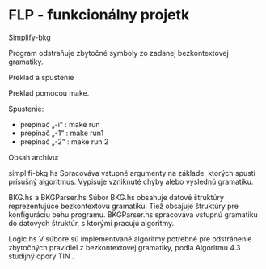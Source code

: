 
# FLP - funkcionálny projetk 
Simplify-bkg

Program odstraňuje zbytočné symboly zo zadanej bezkontextovej gramatiky. 

Preklad a spustenie

Preklad pomocou make.

Spustenie:
 - prepínač „-i“ : make run
 - prepínač „-1“ : make run1
 - prepínač „-2“ : make run 2  

Obsah archívu:

simplifi-bkg.hs
Spracováva vstupné argumenty na základe, ktorých spustí prísušný algoritmus. Vypisuje vzniknuté chyby alebo výslednú gramatiku.

BKG.hs a BKGParser.hs 
Súbor BKG.hs obsahuje datové štruktúry reprezentujúce bezkontextovú gramatiku. Tiež obsajuje štruktúry pre konfiguráciu behu programu.
BKGParser.hs spracováva vstupnú gramatiku do datových štruktúr, s ktorými pracujú algoritmy.

Logic.hs 
V súbore sú implementvané algoritmy potrebné pre odstránenie zbytočných pravidiel z bezkontextovej gramatiky, podla Algoritmu 4.3 studijný opory TIN . 
    
 
